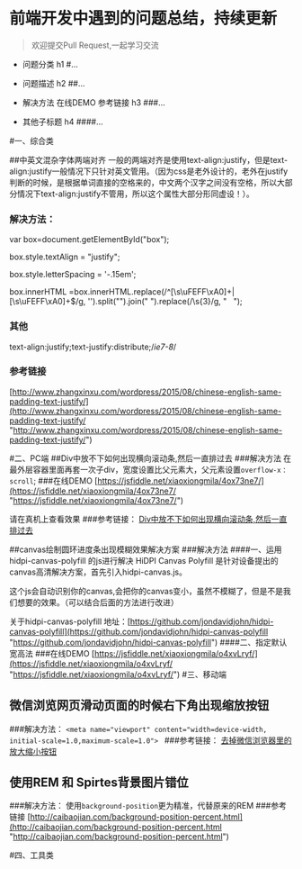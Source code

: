 # 前端开发中遇到的问题总结，持续更新

>欢迎提交Pull Request,一起学习交流


- 问题分类	h1 #...	
	
- 问题描述 h2 ##... 

- 解决方法  在线DEMO 参考链接 h3 ###...	

- 其他子标题 h4 ####...	

#一、综合类

##中英文混杂字体两端对齐
一般的两端对齐是使用text-align:justify，但是text-align:justify一般情况下只针对英文管用。（因为css是老外设计的，老外在justify判断的时候，是根据单词直接的空格来的，中文两个汉字之间没有空格，所以大部分情况下text-align:justify不管用，所以这个属性大部分形同虚设！）。

### 解决方法： ###

var box=document.getElementById("box");

box.style.textAlign = "justify";

box.style.letterSpacing = '-.15em';

box.innerHTML =box.innerHTML.replace(/^[\s\uFEFF\xA0]+|[\s\uFEFF\xA0]+$/g, '').split("").join(" ").replace(/\s{3}/g, " &nbsp; ");

### 其他 ###
text-align:justify;text-justify:distribute;/*ie7-8*/

### 参考链接 ###
[http://www.zhangxinxu.com/wordpress/2015/08/chinese-english-same-padding-text-justify/](http://www.zhangxinxu.com/wordpress/2015/08/chinese-english-same-padding-text-justify/ "http://www.zhangxinxu.com/wordpress/2015/08/chinese-english-same-padding-text-justify/")

#二、PC端
##Div中放不下如何出现横向滚动条,然后一直排过去
###解决方法
在最外层容器里面再套一次子div，宽度设置比父元素大，父元素设置`overflow-x： scroll`; 
###在线DEMO
[https://jsfiddle.net/xiaoxiongmila/4ox73ne7/](https://jsfiddle.net/xiaoxiongmila/4ox73ne7/ "https://jsfiddle.net/xiaoxiongmila/4ox73ne7/")

请在真机上查看效果
###参考链接：
[Div中放不下如何出现横向滚动条,然后一直排过去](http://bbs.csdn.net/topics/390361567 "http://bbs.csdn.net/topics/390361567")

##canvas绘制圆环进度条出现模糊效果解决方案
###解决方法
####一、运用hidpi-canvas-polyfill 的js进行解决
HiDPI Canvas Polyfill 是针对设备提出的canvas高清解决方案，首先引入hidpi-canvas.js。

这个js会自动识别你的canvas,会把你的canvas变小，虽然不模糊了，但是不是我们想要的效果。（可以结合后面的方法进行改进）

关于hidpi-canvas-polyfill 地址：[https://github.com/jondavidjohn/hidpi-canvas-polyfill](https://github.com/jondavidjohn/hidpi-canvas-polyfill "https://github.com/jondavidjohn/hidpi-canvas-polyfill")
####二、指定默认宽高法
###在线DEMO
[https://jsfiddle.net/xiaoxiongmila/o4xvLryf/](https://jsfiddle.net/xiaoxiongmila/o4xvLryf/ "https://jsfiddle.net/xiaoxiongmila/o4xvLryf/")
#三、移动端
## 微信浏览网页滑动页面的时候右下角出现缩放按钮
###解决方法：
`<meta name="viewport" content="width=device-width, initial-scale=1.0,maximum-scale=1.0"> ` 
###参考链接：
[去掉微信浏览器里的放大缩小按钮](http://blog.csdn.net/flyspace/article/details/39993103)
## 使用REM 和 Spirtes背景图片错位
###解决方法：
使用`background-position`更为精准，代替原来的REM
###参考链接
[http://caibaojian.com/background-position-percent.html](http://caibaojian.com/background-position-percent.html "http://caibaojian.com/background-position-percent.html")

#四、工具类

